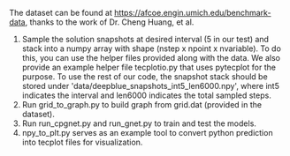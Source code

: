 The dataset can be found at https://afcoe.engin.umich.edu/benchmark-data, thanks to the work of Dr. Cheng Huang, et al. 

1. Sample the solution snapshots at desired interval (5 in our test) and stack into a numpy array with shape (nstep x npoint x nvariable). To do this, you can use the helper files provided along with the data. We also provide an example helper file tecplotio.py that uses pytecplot for the purpose. To use the rest of our code, the snapshot stack should be stored under 'data/deepblue_snapshots_int5_len6000.npy', where int5 indicates the interval and len6000 indicates the total sampled steps. 
2. Run grid_to_graph.py to build graph from grid.dat (provided in the dataset).
3. Run run_cpgnet.py and run_gnet.py to train and test the models.
4. npy_to_plt.py serves as an example tool to convert python prediction into tecplot files for visualization.